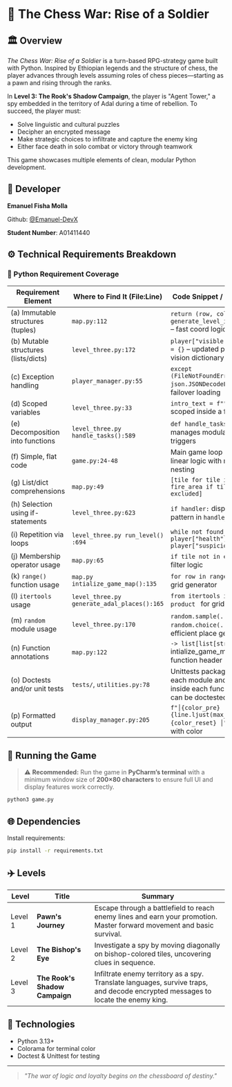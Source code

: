 # 🌟 The Chess War: Rise of a Soldier

## 🏛️ Overview
_The Chess War: Rise of a Soldier_ is a turn-based RPG-strategy game built with Python. Inspired by Ethiopian legends and the structure of chess, the player advances through levels assuming roles of chess pieces—starting as a pawn and rising through the ranks.

In **Level 3: The Rook's Shadow Campaign**, the player is "Agent Tower," a spy embedded in the territory of Adal during a time of rebellion. To succeed, the player must:
- Solve linguistic and cultural puzzles
- Decipher an encrypted message
- Make strategic choices to infiltrate and capture the enemy king
- Either face death in solo combat or victory through teamwork

This game showcases multiple elements of clean, modular Python development.

## 👷 Developer
**Emanuel Fisha Molla**

 Github: [@Emanuel-DevX](https://github.com/Emanuel-DevX)

**Student Number**: A01411440


## ⚙️ Technical Requirements Breakdown
### 🧪 Python Requirement Coverage

| Requirement Element          | Where to Find It (File:Line)                | Code Snippet / Summary                                                                      |
|-----------------------------|---------------------------------------------|---------------------------------------------------------------------------------------------|
| (a) Immutable structures (tuples) | `map.py:112`                                | `return (row, col)` in `generate_level_interior()` – fast coord logic                       |
| (b) Mutable structures (lists/dicts) | `level_three.py:172`                        | `player["visible places"] = {}` – updated player vision dictionary                          |
| (c) Exception handling       | `player_manager.py:55`                      | `except (FileNotFoundError, json.JSONDecodeError):` – failover loading                      |
| (d) Scoped variables         | `level_three.py:33`                         | `intro_text = f"""..."""` scoped inside a function                                          |
| (e) Decomposition into functions | `level_three.py handle_tasks():589`         | `def handle_tasks(...)` – manages modular event triggers                                    |
| (f) Simple, flat code        | `game.py:24-48`                             | Main game loop uses linear logic with minimal nesting                                       |
| (g) List/dict comprehensions| `map.py:49`                                 | `[tile for tile in fire_area if tile not in excluded]`                                      |
| (h) Selection using if-statements | `level_three.py:623`                        | `if handler:` dispatch pattern in `handle_tasks()`                                          |
| (i) Repetition via loops     | `level_three.py run_level() :694`           | `while not found_king and player["health"] > 0 and player["suspicion"] <100:`               |
| (j) Membership operator usage| `map.py:65`                                 | `if tile not in excluded` – filter logic                                                    |
| (k) `range()` function usage | `map.py intialize_game_map():135`           | `for row in range(...)` in grid generator                                                   |
| (l) `itertools` usage        | `level_three.py generate_adal_places():165` | `from itertools import product ` for grid sampling                                          |
| (m) `random` module usage    | `level_three.py:170`                        | `random.sample(...)`, `random.choice(...)` – efficient place gen                            |
| (n) Function annotations     | `map.py:122`                                | `-> list[list[str]]` intialize_game_map() function header                                   |
| (o) Doctests and/or unit tests| `tests/`, `utilities.py:78`                 | Unittests packaged for each module and Doctests inside each funciton that can be doctested; |
| (p) Formatted output         | `display_manager.py:205`                    | `f"│{color_pre} {line.ljust(max_length)}{color_reset} │"` – output with color               |

## 📅 Running the Game

> ⚠️ **Recommended:** Run the game in **PyCharm’s terminal** with a minimum window size of **200×80 characters** to ensure full UI and display features work correctly.

```bash
python3 game.py
```

## 🌐 Dependencies
Install requirements:
```bash
pip install -r requirements.txt
```

## ✈️ Levels
| Level | Title | Summary |
|-------|-------|---------|
| Level 1 | **Pawn's Journey** | Escape through a battlefield to reach enemy lines and earn your promotion. Master forward movement and basic survival. |
| Level 2 | **The Bishop's Eye** | Investigate a spy by moving diagonally on bishop-colored tiles, uncovering clues in sequence. |
| Level 3 | **The Rook's Shadow Campaign** | Infiltrate enemy territory as a spy. Translate languages, survive traps, and decode encrypted messages to locate the enemy king. |


## 🔧 Technologies
- Python 3.13+
- Colorama for terminal color
- Doctest & Unittest for testing
---

> _"The war of logic and loyalty begins on the chessboard of destiny."_

